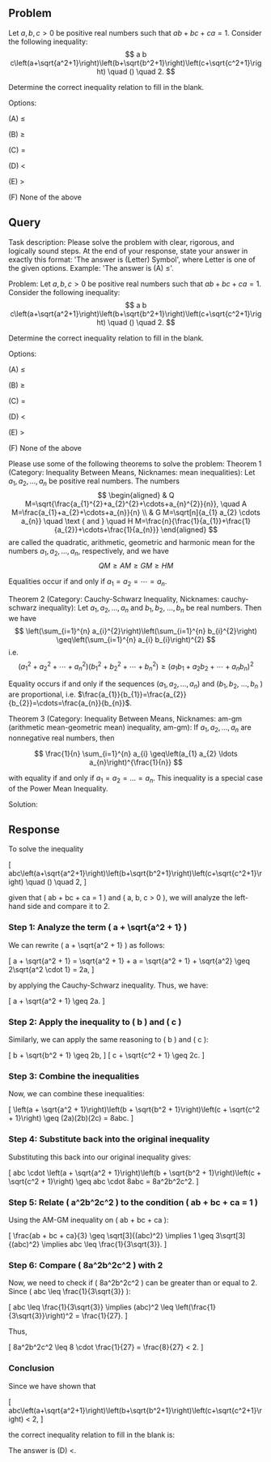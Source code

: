 ## Problem

Let $a, b, c > 0$ be positive real numbers such that $ab + bc + ca = 1$. Consider the following inequality:
$$
a b c\left(a+\sqrt{a^2+1}\right)\left(b+\sqrt{b^2+1}\right)\left(c+\sqrt{c^2+1}\right) \quad () \quad 2.
$$

Determine the correct inequality relation to fill in the blank.

Options:

(A) $\leq$ 

(B) $\geq$

(C) $=$ 

(D) $<$

(E) $>$

(F) None of the above

## Query

Task description: Please solve the problem with clear, rigorous, and logically sound steps. At the end of your response, state your answer in exactly this format: 'The answer is (Letter) Symbol', where Letter is one of the given options. Example: 'The answer is (A) $\leq$'.

Problem: Let $a, b, c > 0$ be positive real numbers such that $ab + bc + ca = 1$. Consider the following inequality:
$$
a b c\left(a+\sqrt{a^2+1}\right)\left(b+\sqrt{b^2+1}\right)\left(c+\sqrt{c^2+1}\right) \quad () \quad 2.
$$

Determine the correct inequality relation to fill in the blank.

Options:

(A) $\leq$ 

(B) $\geq$

(C) $=$ 

(D) $<$

(E) $>$

(F) None of the above

Please use some of the following theorems to solve the problem:
Theorem 1 (Category: Inequality Between Means, Nicknames: mean inequalities): Let $a_{1}, a_{2}, \ldots, a_{n}$ be positive real numbers. The numbers
$$
\begin{aligned}
& Q M=\sqrt{\frac{a_{1}^{2}+a_{2}^{2}+\cdots+a_{n}^{2}}{n}}, \quad A M=\frac{a_{1}+a_{2}+\cdots+a_{n}}{n} \\
& G M=\sqrt[n]{a_{1} a_{2} \cdots a_{n}} \quad \text { and } \quad H M=\frac{n}{\frac{1}{a_{1}}+\frac{1}{a_{2}}+\cdots+\frac{1}{a_{n}}}
\end{aligned}
$$
are called the quadratic, arithmetic, geometric and harmonic mean for the numbers $a_{1}, a_{2}, \ldots, a_{n}$, respectively, and we have
$$
Q M \geq A M \geq G M \geq H M
$$

Equalities occur if and only if $a_{1}=a_{2}=\cdots=a_{n}$.

Theorem 2 (Category: Cauchy-Schwarz Inequality, Nicknames: cauchy-schwarz inequality): Let $a_{1}, a_{2}, \ldots, a_{n}$ and $b_{1}, b_{2}$, $\ldots, b_{n}$ be real numbers. Then we have
$$
\left(\sum_{i=1}^{n} a_{i}^{2}\right)\left(\sum_{i=1}^{n} b_{i}^{2}\right) \geq\left(\sum_{i=1}^{n} a_{i} b_{i}\right)^{2}
$$
i.e.
$$
\left(a_{1}^{2}+a_{2}^{2}+\cdots+a_{n}^{2}\right)\left(b_{1}^{2}+b_{2}^{2}+\cdots+b_{n}^{2}\right) \geq\left(a_{1} b_{1}+a_{2} b_{2}+\cdots+a_{n} b_{n}\right)^{2}
$$

Equality occurs if and only if the sequences $\left(a_{1}, a_{2}, \ldots, a_{n}\right)$ and $\left(b_{1}, b_{2}\right.$, $\ldots, b_{n}$ ) are proportional, i.e. $\frac{a_{1}}{b_{1}}=\frac{a_{2}}{b_{2}}=\cdots=\frac{a_{n}}{b_{n}}$.

Theorem 3 (Category: Inequality Between Means, Nicknames: am-gm (arithmetic mean-geometric mean) inequality, am-gm): If $a_{1}, a_{2}, \ldots, a_{n}$ are nonnegative real numbers, then

$$
\frac{1}{n} \sum_{i=1}^{n} a_{i} \geq\left(a_{1} a_{2} \ldots a_{n}\right)^{\frac{1}{n}}
$$

with equality if and only if $a_{1}=a_{2}=\ldots=a_{n}$. This inequality is a special case of the Power Mean Inequality.

Solution:

## Response

To solve the inequality 

\[
abc\left(a+\sqrt{a^2+1}\right)\left(b+\sqrt{b^2+1}\right)\left(c+\sqrt{c^2+1}\right) \quad () \quad 2,
\]

given that \( ab + bc + ca = 1 \) and \( a, b, c > 0 \), we will analyze the left-hand side and compare it to 2.

### Step 1: Analyze the term \( a + \sqrt{a^2 + 1} \)

We can rewrite \( a + \sqrt{a^2 + 1} \) as follows:

\[
a + \sqrt{a^2 + 1} = \sqrt{a^2 + 1} + a = \sqrt{a^2 + 1} + \sqrt{a^2} \geq 2\sqrt{a^2 \cdot 1} = 2a,
\]

by applying the Cauchy-Schwarz inequality. Thus, we have:

\[
a + \sqrt{a^2 + 1} \geq 2a.
\]

### Step 2: Apply the inequality to \( b \) and \( c \)

Similarly, we can apply the same reasoning to \( b \) and \( c \):

\[
b + \sqrt{b^2 + 1} \geq 2b,
\]
\[
c + \sqrt{c^2 + 1} \geq 2c.
\]

### Step 3: Combine the inequalities

Now, we can combine these inequalities:

\[
\left(a + \sqrt{a^2 + 1}\right)\left(b + \sqrt{b^2 + 1}\right)\left(c + \sqrt{c^2 + 1}\right) \geq (2a)(2b)(2c) = 8abc.
\]

### Step 4: Substitute back into the original inequality

Substituting this back into our original inequality gives:

\[
abc \cdot \left(a + \sqrt{a^2 + 1}\right)\left(b + \sqrt{b^2 + 1}\right)\left(c + \sqrt{c^2 + 1}\right) \geq abc \cdot 8abc = 8a^2b^2c^2.
\]

### Step 5: Relate \( a^2b^2c^2 \) to the condition \( ab + bc + ca = 1 \)

Using the AM-GM inequality on \( ab + bc + ca \):

\[
\frac{ab + bc + ca}{3} \geq \sqrt[3]{(abc)^2} \implies 1 \geq 3\sqrt[3]{(abc)^2} \implies abc \leq \frac{1}{3\sqrt{3}}.
\]

### Step 6: Compare \( 8a^2b^2c^2 \) with 2

Now, we need to check if \( 8a^2b^2c^2 \) can be greater than or equal to 2. Since \( abc \leq \frac{1}{3\sqrt{3}} \):

\[
abc \leq \frac{1}{3\sqrt{3}} \implies (abc)^2 \leq \left(\frac{1}{3\sqrt{3}}\right)^2 = \frac{1}{27}.
\]

Thus,

\[
8a^2b^2c^2 \leq 8 \cdot \frac{1}{27} = \frac{8}{27} < 2.
\]

### Conclusion

Since we have shown that 

\[
abc\left(a+\sqrt{a^2+1}\right)\left(b+\sqrt{b^2+1}\right)\left(c+\sqrt{c^2+1}\right) < 2,
\]

the correct inequality relation to fill in the blank is:

The answer is (D) $<$.